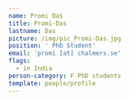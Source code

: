 ```yaml
---
name: Promi Das
title: Promi-Das
lastname: Das
picture: /img/pic_Promi-Das.jpg
position: ' PhD Student'
email: 'promi [at] chalmers.se'
flags:
  - in India
person-category: F PhD students
template: people/profile
---
```


